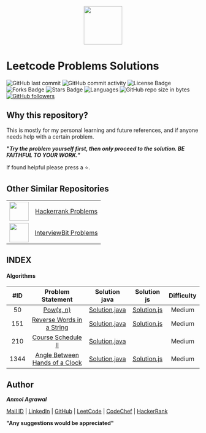 <p align="center"><a href="https://leetcode.com/anmol_53/"><img src="https://upload.wikimedia.org/wikipedia/commons/thumb/0/0a/LeetCode_Logo_black_with_text.svg/1280px-LeetCode_Logo_black_with_text.svg.png" height="100px"></a></p>

# Leetcode Problems Solutions

![GitHub last commit](https://img.shields.io/github/last-commit/Anmol53/Leetcode-Problems) 
![GitHub commit activity](https://img.shields.io/github/commit-activity/y/Anmol53/Leetcode-Problems?color=ff9900)
![License Badge](https://img.shields.io/github/license/Anmol53/Leetcode-Problems)
![Forks Badge](https://img.shields.io/github/forks/Anmol53/Leetcode-Problems)
![Stars Badge](https://img.shields.io/github/stars/Anmol53/Leetcode-Problems)
![Languages](https://img.shields.io/badge/languages-java%2Cjavascript-yellow.svg)
![GitHub repo size in bytes](https://img.shields.io/github/repo-size/Anmol53/Leetcode-Problems)
[![GitHub followers](https://img.shields.io/github/followers/Anmol53.svg?style=social&label=Follow&maxAge=2592000)](https://github.com/Anmol53?tab=followers)

## Why this repository?

This is mostly for my personal learning and future references, and if anyone needs help with a certain problem.

***"Try the problem yourself first, then only proceed to the solution. BE FAITHFUL TO YOUR WORK."***

If found helpful please press a ⭐.

## Other Similar Repositories

<table>
  <tr align="center">
    <td><img src="https://hrcdn.net/hackerrank/assets/styleguide/logo_wordmark-13074b67abceb42ce8fd38bdeaac6926.svg" height="50"></td>
    <td><a href="https://github.com/Anmol53/Hackerrank-Problem-Solving">Hackerrank Problems</a></td>
  </tr>
  <tr align="center">
    <td><img src="https://assets.interviewbit.com/assets/ib_logo_svg-c7ed205b9475b598a9f652d7045054fa26b491fa95cf098569fa41ee0ac34259.svg.gz" height="50px"></td>
    <td><a href="https://github.com/Anmol53/Interviewbit-Practice">InterviewBit Problems</a></td>
  </tr>
</table>

## INDEX
#### Algorithms
|  #ID  | Problem Statement | Solution java | Solution js | Difficulty |
| :---: | :---------------: | :-----------: | :---------: | :--------: |
|50|[Pow(x, n)](https://leetcode.com/problems/powx-n/)|[Solution.java](https://github.com/Anmol53/Leetcode-Problems/blob/master/Solutions%20in%20Java/Pow(x%2C%20n).java)|[Solution.js](https://github.com/Anmol53/Leetcode-Problems/blob/master/Solutions%20in%20Javascript/Pow(x%2C%20n).js)|Medium|
|151|[Reverse Words in a String](https://leetcode.com/problems/reverse-words-in-a-string/)|[Solution.java](https://github.com/Anmol53/Leetcode-Problems/blob/master/Solutions%20in%20Java/Reverse%20Words%20in%20a%20String.java)|[Solution.js](https://github.com/Anmol53/Leetcode-Problems/blob/master/Solutions%20in%20Javascript/Reverse%20Words%20in%20a%20String.js)|Medium|
|210|[Course Schedule II](https://leetcode.com/problems/course-schedule-ii/)|[Solution.java](https://github.com/Anmol53/Leetcode-Problems/blob/master/Solutions%20in%20Java/CourseScheduleII.java)|[]()|Medium|
|1344|[Angle Between Hands of a Clock](https://leetcode.com/problems/angle-between-hands-of-a-clock/)|[Solution.java](https://github.com/Anmol53/Leetcode-Problems/blob/master/Solutions%20in%20Java/Angle%20Between%20Hands%20of%20a%20Clock.java)|[Solution.js](https://github.com/Anmol53/Leetcode-Problems/blob/master/Solutions%20in%20Javascript/Angle%20Between%20Hands%20of%20a%20Clock.js)|Medium|
<!--

-->
## Author
***Anmol Agrawal***

[Mail ID](mailto:anmol.ag53@gmail.com?subject=[GitHub]) | [LinkedIn](https://www.linkedin.com/in/anmol-53/) | [GitHub](https://github.com/Anmol53/) | [LeetCode](https://leetcode.com/anmol_53/) | [CodeChef](https://www.codechef.com/users/uniquecoder_) | [HackerRank](https://www.hackerrank.com/anmol_53)

**"Any suggestions would be appreciated"**
